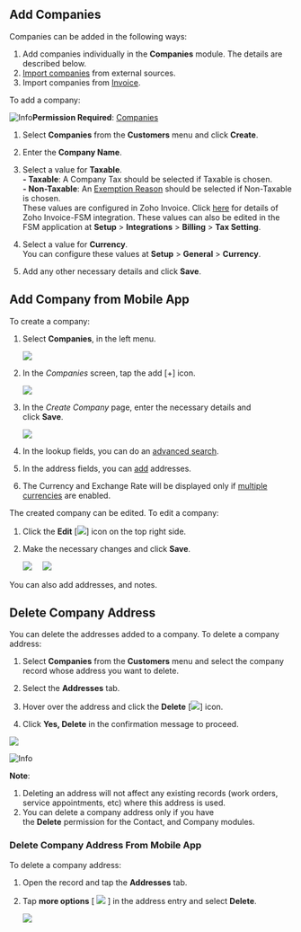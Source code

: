 ## Add Companies  

Companies can be added in the following ways:  

1. Add companies individually in the **Companies** module. The details are described below.    
2. [Import companies](https://help.zoho.com/portal/en/kb/fsm/data-administration/articles/importing-data-to-zoho-fsm) from external sources.      
3. Import companies from [Invoice](https://help.zoho.com/portal/en/kb/fsm/billing/articles/module-configuration#Import_Customers).

To add a company:  

![Info](https://static.zohocdn.com/zoho-desk-editor/static/images/info.png/)**Permission Required**: [Companies](https://help.zoho.com/portal/en/kb/fsm/set-up-workforce/articles/profiles-and-permissions#Basic_Permissions)

1. Select **Companies** from the **Customers** menu and click **Create**.      
2. Enter the **Company Name**.      
3. Select a value for **Taxable**.  
    **- Taxable**: A Company Tax should be selected if Taxable is chosen.  
    **- Non-Taxable**: An [Exemption Reason](https://help.zoho.com/portal/en/kb/fsm/billing/articles/tax-setting#Tax_Exemption) should be selected if Non-Taxable is chosen.    
    These values are configured in Zoho Invoice. Click [here](https://help.zoho.com/portal/en/kb/fsm/integrations/invoice-integration/articles/invoice-setup) for details of Zoho Invoice-FSM integration. These values can also be edited in the FSM application at **Setup** > **Integrations** > **Billing** > **Tax Setting**.
    
4. Select a value for **Currency**.      
    You can configure these values at **Setup** > **General** > **Currency**.      
5. Add any other necessary details and click **Save**.

## Add Company from Mobile App

To create a company:  

1. Select **Companies**, in the left menu.  
      
    ![](https://help.zoho.com/galleryDocuments/edbsnf4184a59e81c3235bbcaa0df0ef1c521c3792b41d9d56f303e5e76ef5aaf3b306b36a7e99cc0766d8bc1ed00d0185be9?inline=true)  
      
    
2. In the _Companies_ screen, tap the add [+] icon.  
      
    ![](https://help.zoho.com/galleryDocuments/edbsnf76bb464dad55e04e4e7fffd454f8b050fac7449b752a8b9c46fe5c7018945f12460a59d680ae9d61c6ba94bdf09e060?inline=true)  
      
    
3. In the _Create Company_ page, enter the necessary details and click **Save**.  
      
    ![](https://help.zoho.com/galleryDocuments/edbsn20cbf2dccdae5d8c3a21f812f81c006a4ee859e21b8008c9691f00725fc22a26c0f6fc3a8b4bf3fb37a20e97f9b5c748?inline=true)  
      
    
4. In the lookup fields, you can do an [advanced search](https://help.zoho.com/portal/en/kb/fsm/mobilize-your-workforce/articles/fsm-mobile-app#Advanced_Lookup_Search).      
5. In the address fields, you can [add](https://help.zoho.com/portal/en/kb/fsm/mobilize-your-workforce/articles/fsm-mobile-app#Manage_Work_Order_Addresses) addresses.      
6. The Currency and Exchange Rate will be displayed only if [multiple currencies](https://help.zoho.com/portal/en/kb/fsm/getting-started/articles/organization-setting#Manage_multiple_currencies) are enabled.

The created company can be edited. To edit a company:  

1. Click the **Edit** [![](https://help.zoho.com/galleryDocuments/edbsne89b6c287aa3fa85d9051e14685e1490353b4753f64399f16734c9cba3f0ab27e649171bf21983a71c3312c57c0a7e42?inline=true)] icon on the top right side.  
    
2. Make the necessary changes and click **Save**.  
      
    ![](https://help.zoho.com/galleryDocuments/edbsn6ed2fa4b40b7e1d7362f632c7608ae1bfd30f41756c0246e17798a10c653e2b2a9fcd5a647efa97f43a80cf10a357854?inline=true)     ![](https://help.zoho.com/galleryDocuments/edbsn2c60614855492eb28e4f07b807deddcc55942068a0889e45d5409fbb27c2575965e5e08f21be9d7751799972bb1f80e8?inline=true)

You can also add addresses, and notes.  

## Delete Company Address

You can delete the addresses added to a company. To delete a company address:  

1. Select **Companies** from the **Customers** menu and select the company record whose address you want to delete.      
2. Select the **Addresses** tab.  
    
3. Hover over the address and click the **Delete** [![](https://help.zoho.com/galleryDocuments/edbsn6e655e79f80b489f82db44fabccdd271d0824f59958fc23010a7d2c6e57da9afd42ac6c1a600165c3baa298c09ef29d8?inline=true)] icon.      
4. Click **Yes, Delete** in the confirmation message to proceed.

![](https://help.zoho.com/galleryDocuments/edbsnbbfe1e4e843bc5d4be55dd9a30cc9bd1fbeb87e49c0e0857ebf651912f99ce59a60a93030ad09c959cd91678fc71bb0e?inline=true)  

![Info](https://img.zohostatic.com/zde/static/images/info.png)

**Note**:  

1. Deleting an address will not affect any existing records (work orders, service appointments, etc) where this address is used.      
2. You can delete a company address only if you have the **Delete** permission for the Contact, and Company modules.

### Delete Company Address From Mobile App

To delete a company address:  
1. Open the record and tap the **Addresses** tab.      
2. Tap **more options** [ ![](https://help.zoho.com/galleryDocuments/edbsn6f5f2f7e96028bb2b8395ac0b92c30f568992aa1b880f52e84f8cbe603d409d5eb639c72859a249e723d056d08a5b6eb?inline=true) ] in the address entry and select **Delete**.  
      
    ![](https://help.zoho.com/galleryDocuments/edbsnc47e6f32f5667050198dedbd76f729aef690190c1f1cc46906effcdef732ab47d52640637b176adddcacc2931ab84a9f?inline=true)